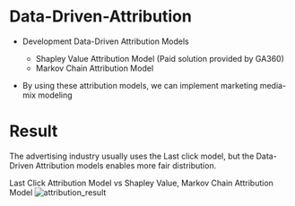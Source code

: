 # Data-Driven-Attribution

* Development Data-Driven Attribution Models
  * Shapley Value Attribution Model (Paid solution provided by GA360)
  * Markov Chain Attribution Model

* By using these attribution models, we can implement marketing media-mix modeling

# Result
The advertising industry usually uses the Last click model, but the Data-Driven Attribution models enables more fair distribution.

Last Click Attribution Model vs Shapley Value, Markov Chain Attribution Model
![attribution_result](https://user-images.githubusercontent.com/73781220/123664908-c05b1c80-d872-11eb-8128-369c16642699.png)
